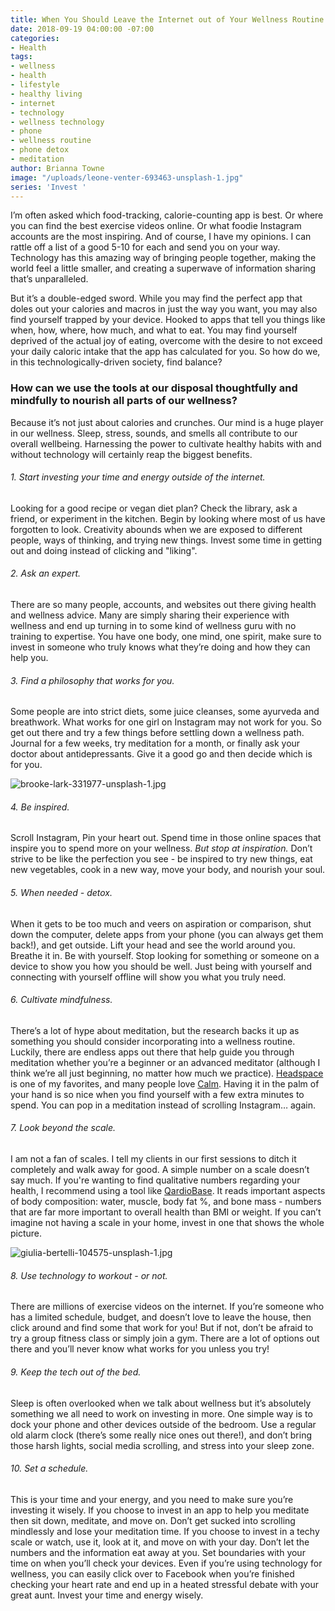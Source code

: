 ```yaml
---
title: When You Should Leave the Internet out of Your Wellness Routine
date: 2018-09-19 04:00:00 -07:00
categories:
- Health
tags:
- wellness
- health
- lifestyle
- healthy living
- internet
- technology
- wellness technology
- phone
- wellness routine
- phone detox
- meditation
author: Brianna Towne
image: "/uploads/leone-venter-693463-unsplash-1.jpg"
series: 'Invest '
---
```


I’m often asked which food-tracking, calorie-counting app is best. Or where you can find the best exercise videos online. Or what foodie Instagram accounts are the most inspiring. And of course, I have my opinions. I can rattle off a list of a good 5-10 for each and send you on your way. Technology has this amazing way of bringing people together, making the world feel a little smaller, and creating a superwave of information sharing that’s unparalleled. 

But it’s a double-edged sword. While you may find the perfect app that doles out your calories and macros in just the way you want, you may also find yourself trapped by your device. Hooked to apps that tell you things like when, how, where, how much, and what to eat. You may find yourself deprived of the actual joy of eating, overcome with the desire to not exceed your daily caloric intake that the app has calculated for you. So how do we, in this technologically-driven society, find balance? 

### How can we use the tools at our disposal thoughtfully and mindfully to nourish all parts of our wellness? 

Because it’s not just about calories and crunches. Our mind is a huge player in our wellness. Sleep, stress, sounds, and smells all contribute to our overall wellbeing. Harnessing the power to cultivate healthy habits with and without technology will certainly reap the biggest benefits.

###### 1. Start investing your time and energy outside of the internet. 

Looking for a good recipe or vegan diet plan? Check the library, ask a friend, or experiment in the kitchen. Begin by looking where most of us have forgotten to look. Creativity abounds when we are exposed to different people, ways of thinking, and trying new things. Invest some time in getting out and doing instead of clicking and "liking".

###### 2. Ask an expert. 

There are so many people, accounts, and websites out there giving health and wellness advice. Many are simply sharing their experience with wellness and end up turning in to some kind of wellness guru with no training to expertise. You have one body, one mind, one spirit, make sure to invest in someone who truly knows what they’re doing and how they can help you. 

###### 3. Find a philosophy that works for you. 

Some people are into strict diets, some juice cleanses, some ayurveda and breathwork. What works for one girl on Instagram may not work for you. So get out there and try a few things before settling down a wellness path. Journal for a few weeks, try meditation for a month, or finally ask your doctor about antidepressants. Give it a good go and then decide which is for you.

![brooke-lark-331977-unsplash-1.jpg](/uploads/brooke-lark-331977-unsplash-1.jpg)

###### 4. Be inspired. 

Scroll Instagram, Pin your heart out. Spend time in those online spaces that inspire you to spend more on your wellness. _But stop at inspiration._ Don’t strive to be like the perfection you see - be inspired to try new things, eat new vegetables, cook in a new way, move your body, and nourish your soul.

###### 5. When needed - detox. 

When it gets to be too much and veers on aspiration or comparison, shut down the computer, delete apps from your phone (you can always get them back!), and get outside. Lift your head and see the world around you. Breathe it in. Be with yourself. Stop looking for something or someone on a device to show you how you should be well. Just being with yourself and connecting with yourself offline will show you what you truly need. 

###### 6. Cultivate mindfulness. 

There’s a lot of hype about meditation, but the research backs it up as something you should consider incorporating into a wellness routine. Luckily, there are endless apps out there that help guide you through meditation whether you’re a beginner or an advanced meditator (although I think we’re all just beginning, no matter how much we practice). [Headspace](https://www.headspace.com/) is one of my favorites, and many people love [Calm](https://www.calm.com/). Having it in the palm of your hand is so nice when you find yourself with a few extra minutes to spend. You can pop in a meditation instead of scrolling Instagram… again.

###### 7. Look beyond the scale. 

I am not a fan of scales. I tell my clients in our first sessions to ditch it completely and walk away for good. A simple number on a scale doesn’t say much. If you're wanting to find qualitative numbers regarding your health, I recommend using a tool like [QardioBase](https://www.getqardio.com/). It reads important aspects of body composition: water, muscle, body fat %, and bone mass - numbers that are far more important to overall health than BMI or weight. If you can’t imagine not having a scale in your home, invest in one that shows the whole picture. 

![giulia-bertelli-104575-unsplash-1.jpg](/uploads/giulia-bertelli-104575-unsplash-1.jpg)

###### 8. Use technology to workout - or not. 

There are millions of exercise videos on the internet. If you’re someone who has a limited schedule, budget, and doesn’t love to leave the house, then click around and find some that work for you! But if not, don’t be afraid to try a group fitness class or simply join a gym. There are a lot of options out there and you’ll never know what works for you unless you try!

###### 9. Keep the tech out of the bed. 

Sleep is often overlooked when we talk about wellness but it’s absolutely something we all need to work on investing in more. One simple way is to dock your phone and other devices outside of the bedroom. Use a regular old alarm clock (there’s some really nice ones out there!), and don’t bring those harsh lights, social media scrolling, and stress into your sleep zone.

###### 10. Set a schedule. 

This is your time and your energy, and you need to make sure you’re investing it wisely. If you choose to invest in an app to help you meditate then sit down, meditate, and move on. Don’t get sucked into scrolling mindlessly and lose your meditation time. If you choose to invest in a techy scale or watch, use it, look at it, and move on with your day. Don’t let the numbers and the information eat away at you. Set boundaries with your time on when you’ll check your devices. Even if you’re using technology for wellness, you can easily click over to Facebook when you’re finished checking your heart rate and end up in a heated stressful debate with your great aunt. Invest your time and energy wisely.


